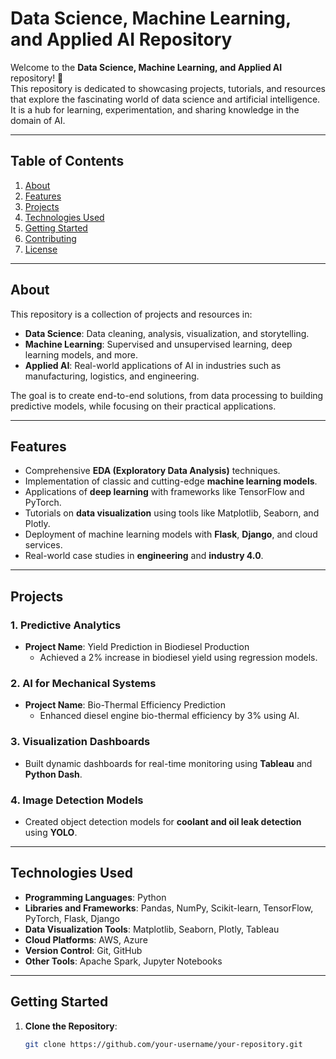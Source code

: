 # Data Science, Machine Learning, and Applied AI Repository

Welcome to the **Data Science, Machine Learning, and Applied AI** repository! 🚀  
This repository is dedicated to showcasing projects, tutorials, and resources that explore the fascinating world of data science and artificial intelligence. It is a hub for learning, experimentation, and sharing knowledge in the domain of AI.

---

## Table of Contents
1. [About](#about)
2. [Features](#features)
3. [Projects](#projects)
4. [Technologies Used](#technologies-used)
5. [Getting Started](#getting-started)
6. [Contributing](#contributing)
7. [License](#license)

---

## About
This repository is a collection of projects and resources in:
- **Data Science**: Data cleaning, analysis, visualization, and storytelling.
- **Machine Learning**: Supervised and unsupervised learning, deep learning models, and more.
- **Applied AI**: Real-world applications of AI in industries such as manufacturing, logistics, and engineering.

The goal is to create end-to-end solutions, from data processing to building predictive models, while focusing on their practical applications.

---

## Features
- Comprehensive **EDA (Exploratory Data Analysis)** techniques.
- Implementation of classic and cutting-edge **machine learning models**.
- Applications of **deep learning** with frameworks like TensorFlow and PyTorch.
- Tutorials on **data visualization** using tools like Matplotlib, Seaborn, and Plotly.
- Deployment of machine learning models with **Flask**, **Django**, and cloud services.
- Real-world case studies in **engineering** and **industry 4.0**.

---

## Projects
### 1. Predictive Analytics
   - **Project Name**: Yield Prediction in Biodiesel Production  
     - Achieved a 2% increase in biodiesel yield using regression models.

### 2. AI for Mechanical Systems
   - **Project Name**: Bio-Thermal Efficiency Prediction  
     - Enhanced diesel engine bio-thermal efficiency by 3% using AI.

### 3. Visualization Dashboards
   - Built dynamic dashboards for real-time monitoring using **Tableau** and **Python Dash**.

### 4. Image Detection Models
   - Created object detection models for **coolant and oil leak detection** using **YOLO**.

---

## Technologies Used
- **Programming Languages**: Python
- **Libraries and Frameworks**: Pandas, NumPy, Scikit-learn, TensorFlow, PyTorch, Flask, Django
- **Data Visualization Tools**: Matplotlib, Seaborn, Plotly, Tableau
- **Cloud Platforms**: AWS, Azure
- **Version Control**: Git, GitHub
- **Other Tools**: Apache Spark, Jupyter Notebooks

---

## Getting Started
1. **Clone the Repository**:
   ```bash
   git clone https://github.com/your-username/your-repository.git
